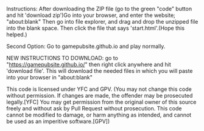 Instructions: After downloading the ZIP file (go to the green "code" button and hit 'download zip')Go into your browser, and enter the website; "about:blank" Then go into file explorer, and drag and drop the unzipped file into the blank space. Then click the file that says 'start.html'.(Hope this helped.)

Second Option: Go to gamepubsite.github.io and play normally.

NEW INSTRUCTIONS TO DOWNLOAD: go to "https://gamepubsite.github.io/" then right click anywhere and hit 'download file'. This will download the needed files in which you will paste into your browser in "about:blank"


This code is licensed under YFC and GPV. (You may not change this code without permission. If changes are made, the offender may be prosecuted legally.[YFC] You may get permission from the original owner of this source freely and without ask by Pull Request without prosecution. This code cannot be modified to damage, or harm anything as intended, and cannot be used as an imperitive software.[GPV])
